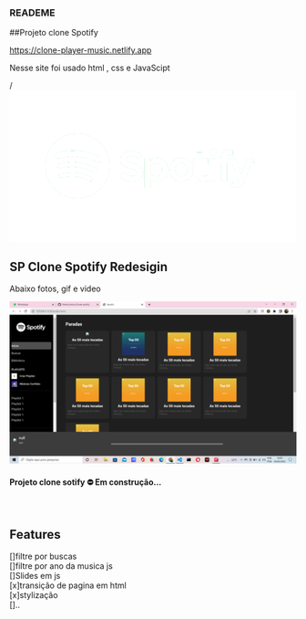 ### READEME
##Projeto clone Spotify

https://clone-player-music.netlify.app

<p>Nesse site foi usado html , css e JavaScipt </p>
/

<div>
<img "alt="" src="./img/logo.png">
</div>

<h2>SP Clone Spotify Redesigin</h2>

<p>Abaixo fotos, gif e video</p>

<div>
<img alt="Foto Inicio" src="/clone-spotfi.png"><br/>

<h4 aling="center">   Projeto clone sotify ⛔ Em construção... </h4><br/>

## Features <br/>

[]filtre por buscas<br/>
[]filtre por ano da musica js<br/>
[]Slides em js<br/>
[x]transição de pagina em html<br/>
[x]stylização<br/>
[]..<br/>                  
